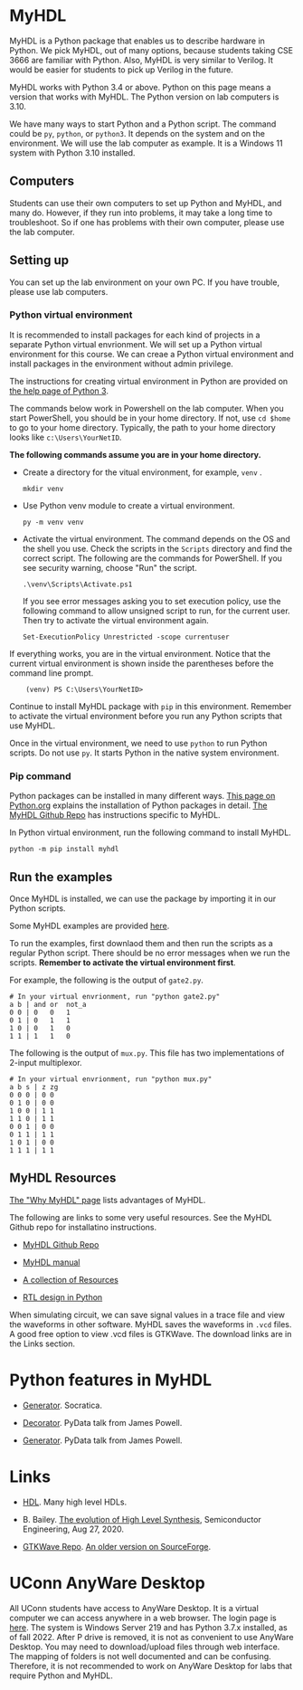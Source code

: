 #  MyHDL 

MyHDL is a Python package that enables us to describe hardware in Python. We
pick MyHDL, out of many options, because students taking CSE 3666 are familiar
with Python. Also, MyHDL is very similar to Verilog. It would be easier for
students to pick up Verilog in the future. 

MyHDL works with Python 3.4 or above. Python on this page means a version that
works with MyHDL. The Python version on lab computers is 3.10.

We have many ways to start Python and a Python script. The command could be
`py`, `python`, or `python3`. It depends on the system and on the environment.
We will use the lab computer as example. It is a Windows 11 system with Python
3.10 installed.

## Computers

Students can use their own computers to set up Python and MyHDL, and many do.
However, if they run into problems, it may take a long time to troubleshoot.
So if one has problems with their own computer, please use the lab computer. 

## Setting up

You can set up the lab environment on your own PC. If you have trouble, please
use lab computers.

### Python virtual environment 

It is recommended to install packages for each kind of projects in a separate
Python virtual envrionment. We will set up a Python virtual environment for
this course. We can creae a Python virtual environment and install packages in
the environment without admin privilege.

The instructions for creating virtual environment in Python are provided on
[the help page of Python 3](https://docs.python.org/3/library/venv.html).

The commands below work in Powershell on the lab computer. When you start
PowerShell, you should be in your home directory. If not, use `cd $home` to go
to your home directory. Typically, the path to your home directory looks like
`c:\Users\YourNetID`. 

**The following commands assume you are in your home directory.**

*   Create a directory for the vitual environment, for example, `venv` .
  
        mkdir venv

*   Use Python venv module to create a virtual environment. 

        py -m venv venv

*   Activate the virtual environment. The command depends on the OS and the shell
    you use. Check the scripts in the `Scripts` directory and find the correct script.
    The following are the commands for PowerShell. If you see security warning, choose
    "Run" the script.

        .\venv\Scripts\Activate.ps1

    If you see error messages asking you to set execution policy, use the
    following command to allow unsigned script to run, for the current user.
    Then try to activate the virtual environment again.

        Set-ExecutionPolicy Unrestricted -scope currentuser

If everything works, you are in the virtual environment. Notice that the
current virtual environment is shown inside the parentheses before the 
command line prompt.

        (venv) PS C:\Users\YourNetID>

Continue to install MyHDL package with `pip` in this environment. Remember to
activate the virtual environment before you run any Python scripts that use
MyHDL. 

Once in the virtual environment, we need to use `python` to run Python scripts.
Do not use `py`. It starts Python in the native system environment.

### Pip command

Python packages can be installed in many different ways.  [This page on
Python.org](https://packaging.python.org/tutorials/installing-packages/)
explains the installation of Python packages in detail.  [The MyHDL Github
Repo](https://github.com/myhdl/myhdl) has instructions specific to MyHDL.  

In Python virtual environment, run the following command to install MyHDL. 

    python -m pip install myhdl

## Run the examples

Once MyHDL is installed, we can use the package by importing it in our Python
scripts. 

Some MyHDL examples are provided
[here](https://github.com/zhijieshi/cse3666/tree/master/digital-logic/myhdl). 

To run the examples, first downlaod them and then run the scripts as a regular
Python script.  There should be no error messages when we run the scripts.
**Remember to activate the virtual environment first**.

For example, the following is the output of `gate2.py`.

```
# In your virtual envrionment, run "python gate2.py"
a b | and or  not_a
0 0 | 0   0   1
0 1 | 0   1   1
1 0 | 0   1   0
1 1 | 1   1   0
```

The following is the output of `mux.py`. This file has two implementations of
2-input multiplexor.

```
# In your virtual envrionment, run "python mux.py"
a b s | z zg
0 0 0 | 0 0
0 1 0 | 0 0
1 0 0 | 1 1
1 1 0 | 1 1
0 0 1 | 0 0
0 1 1 | 1 1
1 0 1 | 0 0
1 1 1 | 1 1
```

## MyHDL Resources

[The "Why MyHDL" page](http://www.myhdl.org/start/why.html) lists advantages
of MyHDL.

The following are links to some very useful resources. See the MyHDL Github
repo for installatino instructions. 

* [MyHDL Github Repo](https://github.com/myhdl/myhdl)

* [MyHDL manual](http://docs.myhdl.org/en/stable/manual/index.html)

* [A collection of Resources](https://github.com/xesscorp/myhdl-resources)

* [RTL design in Python](http://www.es.ele.tue.nl/~jhuisken/mmips/mMips_in_Myhdl.pdf)

When simulating circuit, we can save signal values in a trace file and view the
waveforms in other software.  MyHDL saves the waveforms in `.vcd` files.  A
good free option to view .vcd files is GTKWave. The download links are in the
Links section.

# Python features in MyHDL

* [Generator](https://www.youtube.com/watch?v=gMompY5MyPg). Socratica. 

* [Decorator](https://www.youtube.com/watch?v=7lmCu8wz8ro&t=2730s). PyData talk from James Powell.

* [Generator](https://www.youtube.com/watch?v=7lmCu8wz8ro&t=3870s). PyData talk from James Powell.

# Links

* [HDL](https://github.com/drom/awesome-hdl). Many high level HDLs. 

* B. Bailey. [The evolution of High Level
  Synthesis](https://semiengineering.com/the-evolution-of-high-level-synthesis/),
Semiconductor Engineering, Aug 27, 2020.

* [GTKWave Repo](https://github.com/gtkwave/gtkwave). 
  [An older version on SourceForge](http://gtkwave.sourceforge.net/).

# UConn AnyWare Desktop 

All UConn students have access to AnyWare Desktop. It is a virtual computer we
can access anywhere in a web browser.  The login page is
[here](https://software.uconn.edu/uconn-software-online/).  The system is
Windows Server 219 and has Python 3.7.x installed, as of fall 2022.  After P
drive is removed, it is not as convenient to use AnyWare Desktop. You may
need to download/upload files through web interface. The mapping of folders
is not well documented and can be confusing. Therefore, it is not recommended
to work on AnyWare Desktop for labs that require Python and MyHDL. 
